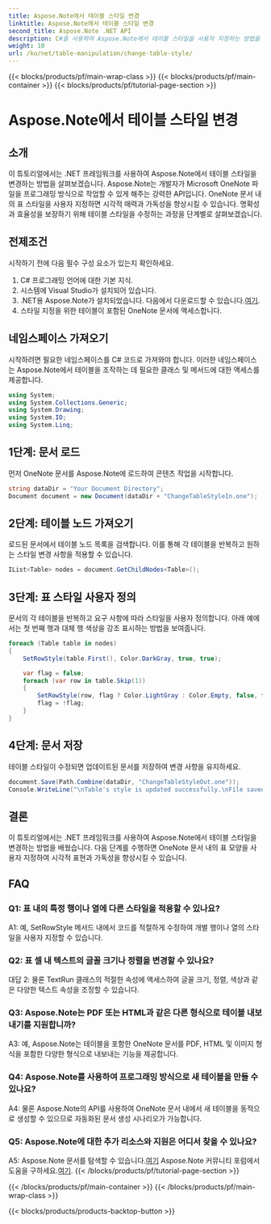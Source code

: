 ```yaml
---
title: Aspose.Note에서 테이블 스타일 변경
linktitle: Aspose.Note에서 테이블 스타일 변경
second_title: Aspose.Note .NET API
description: C#을 사용하여 Aspose.Note에서 테이블 스타일을 사용자 지정하는 방법을 알아보세요. 향상된 문서 프레젠테이션을 위해 색상, 글꼴 등을 수정합니다.
weight: 10
url: /ko/net/table-manipulation/change-table-style/
---
```


{{< blocks/products/pf/main-wrap-class >}}
{{< blocks/products/pf/main-container >}}
{{< blocks/products/pf/tutorial-page-section >}}

# Aspose.Note에서 테이블 스타일 변경

## 소개

이 튜토리얼에서는 .NET 프레임워크를 사용하여 Aspose.Note에서 테이블 스타일을 변경하는 방법을 살펴보겠습니다. Aspose.Note는 개발자가 Microsoft OneNote 파일을 프로그래밍 방식으로 작업할 수 있게 해주는 강력한 API입니다. OneNote 문서 내의 표 스타일을 사용자 지정하면 시각적 매력과 가독성을 향상시킬 수 있습니다. 명확성과 효율성을 보장하기 위해 테이블 스타일을 수정하는 과정을 단계별로 살펴보겠습니다.

## 전제조건

시작하기 전에 다음 필수 구성 요소가 있는지 확인하세요.
1. C# 프로그래밍 언어에 대한 기본 지식.
2. 시스템에 Visual Studio가 설치되어 있습니다.
3.  .NET용 Aspose.Note가 설치되었습니다. 다음에서 다운로드할 수 있습니다.[여기](https://releases.aspose.com/note/net/).
4. 스타일 지정을 위한 테이블이 포함된 OneNote 문서에 액세스합니다.

## 네임스페이스 가져오기

시작하려면 필요한 네임스페이스를 C# 코드로 가져와야 합니다. 이러한 네임스페이스는 Aspose.Note에서 테이블을 조작하는 데 필요한 클래스 및 메서드에 대한 액세스를 제공합니다.
```csharp
using System;
using System.Collections.Generic;
using System.Drawing;
using System.IO;
using System.Linq;
```

## 1단계: 문서 로드

먼저 OneNote 문서를 Aspose.Note에 로드하여 콘텐츠 작업을 시작합니다.
```csharp
string dataDir = "Your Document Directory";
Document document = new Document(dataDir + "ChangeTableStyleIn.one");
```

## 2단계: 테이블 노드 가져오기

로드된 문서에서 테이블 노드 목록을 검색합니다. 이를 통해 각 테이블을 반복하고 원하는 스타일 변경 사항을 적용할 수 있습니다.
```csharp
IList<Table> nodes = document.GetChildNodes<Table>();
```

## 3단계: 표 스타일 사용자 정의

문서의 각 테이블을 반복하고 요구 사항에 따라 스타일을 사용자 정의합니다. 아래 예에서는 첫 번째 행과 대체 행 색상을 강조 표시하는 방법을 보여줍니다.
```csharp
foreach (Table table in nodes)
{
    SetRowStyle(table.First(), Color.DarkGray, true, true);

    var flag = false;
    foreach (var row in table.Skip(1))
    {
        SetRowStyle(row, flag ? Color.LightGray : Color.Empty, false, false);
        flag = !flag;
    }
}
```

## 4단계: 문서 저장

테이블 스타일이 수정되면 업데이트된 문서를 저장하여 변경 사항을 유지하세요.
```csharp
document.Save(Path.Combine(dataDir, "ChangeTableStyleOut.one"));
Console.WriteLine("\nTable's style is updated successfully.\nFile saved at " + dataDir);
```

## 결론

이 튜토리얼에서는 .NET 프레임워크를 사용하여 Aspose.Note에서 테이블 스타일을 변경하는 방법을 배웠습니다. 다음 단계를 수행하면 OneNote 문서 내의 표 모양을 사용자 지정하여 시각적 표현과 가독성을 향상시킬 수 있습니다.

## FAQ

### Q1: 표 내의 특정 행이나 열에 다른 스타일을 적용할 수 있나요?

A1: 예, SetRowStyle 메서드 내에서 코드를 적절하게 수정하여 개별 행이나 열의 스타일을 사용자 지정할 수 있습니다.
  
### Q2: 표 셀 내 텍스트의 글꼴 크기나 정렬을 변경할 수 있나요?

대답 2: 물론 TextRun 클래스의 적절한 속성에 액세스하여 글꼴 크기, 정렬, 색상과 같은 다양한 텍스트 속성을 조정할 수 있습니다.

### Q3: Aspose.Note는 PDF 또는 HTML과 같은 다른 형식으로 테이블 내보내기를 지원합니까?

A3: 예, Aspose.Note는 테이블을 포함한 OneNote 문서를 PDF, HTML 및 이미지 형식을 포함한 다양한 형식으로 내보내는 기능을 제공합니다.

### Q4: Aspose.Note를 사용하여 프로그래밍 방식으로 새 테이블을 만들 수 있나요?

A4: 물론 Aspose.Note의 API를 사용하여 OneNote 문서 내에서 새 테이블을 동적으로 생성할 수 있으므로 자동화된 문서 생성 시나리오가 가능합니다.

### Q5: Aspose.Note에 대한 추가 리소스와 지원은 어디서 찾을 수 있나요?

 A5: Aspose.Note 문서를 탐색할 수 있습니다.[여기](https://reference.aspose.com/note/net/) Aspose.Note 커뮤니티 포럼에서 도움을 구하세요.[여기](https://forum.aspose.com/c/note/28).
{{< /blocks/products/pf/tutorial-page-section >}}

{{< /blocks/products/pf/main-container >}}
{{< /blocks/products/pf/main-wrap-class >}}

{{< blocks/products/products-backtop-button >}}

